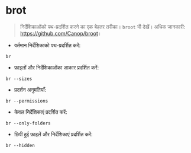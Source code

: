 # brot

> निर्देशिकाओंको पथ-प्रदर्शित करने का एक बेहतर तरीका।
> `broot` भी देखें।
> अधिक जानकारी: <https://github.com/Canop/broot>।

- वर्तमान निर्देशिकाको पथ-प्रदर्शित करें:

`br`

- फ़ाइलों और निर्देशिकाओंका आकार प्रदर्शित करें:

`br --sizes`

- प्रदर्शन अनुमतियाँ:

`br --permissions`

- केवल निर्देशिकाएं प्रदर्शित करें:

`br --only-folders`

- छिपी हुई फ़ाइलें और निर्देशिकाएं प्रदर्शित करें:

`br --hidden`
